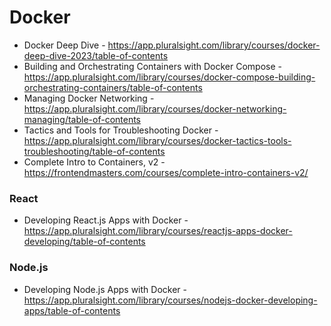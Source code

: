 # Docker

- Docker Deep Dive - https://app.pluralsight.com/library/courses/docker-deep-dive-2023/table-of-contents
- Building and Orchestrating Containers with Docker Compose - https://app.pluralsight.com/library/courses/docker-compose-building-orchestrating-containers/table-of-contents
- Managing Docker Networking - https://app.pluralsight.com/library/courses/docker-networking-managing/table-of-contents
- Tactics and Tools for Troubleshooting Docker - https://app.pluralsight.com/library/courses/docker-tactics-tools-troubleshooting/table-of-contents
- Complete Intro to Containers, v2 - https://frontendmasters.com/courses/complete-intro-containers-v2/

### React

- Developing React.js Apps with Docker - https://app.pluralsight.com/library/courses/reactjs-apps-docker-developing/table-of-contents

### Node.js

- Developing Node.js Apps with Docker - https://app.pluralsight.com/library/courses/nodejs-docker-developing-apps/table-of-contents
